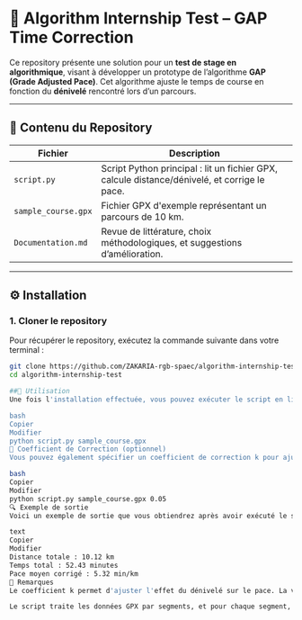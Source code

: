 # 🧠 Algorithm Internship Test – GAP Time Correction

Ce repository présente une solution pour un **test de stage en algorithmique**, visant à développer un prototype de l’algorithme **GAP (Grade Adjusted Pace)**. Cet algorithme ajuste le temps de course en fonction du **dénivelé** rencontré lors d’un parcours.

---

## 📁 Contenu du Repository

| Fichier                 | Description                                                                 |
|------------------------|-----------------------------------------------------------------------------|
| `script.py`            | Script Python principal : lit un fichier GPX, calcule distance/dénivelé, et corrige le pace. |
| `sample_course.gpx`    | Fichier GPX d'exemple représentant un parcours de 10 km.                    |
| `Documentation.md`     | Revue de littérature, choix méthodologiques, et suggestions d’amélioration. |

---

## ⚙️ Installation

### 1. Cloner le repository

Pour récupérer le repository, exécutez la commande suivante dans votre terminal :

```bash
git clone https://github.com/ZAKARIA-rgb-spaec/algorithm-internship-test.git
cd algorithm-internship-test

##🚀 Utilisation
Une fois l'installation effectuée, vous pouvez exécuter le script en ligne de commande avec un fichier .gpx comme suit :

bash
Copier
Modifier
python script.py sample_course.gpx
🔧 Coefficient de Correction (optionnel)
Vous pouvez également spécifier un coefficient de correction k pour ajuster l'impact du dénivelé sur le pace. Par défaut, k vaut 0.03, mais vous pouvez modifier cette valeur si nécessaire :

bash
Copier
Modifier
python script.py sample_course.gpx 0.05
🔍 Exemple de sortie
Voici un exemple de sortie que vous obtiendrez après avoir exécuté le script avec un fichier GPX :

text
Copier
Modifier
Distance totale : 10.12 km  
Temps total : 52.43 minutes  
Pace moyen corrigé : 5.32 min/km
📌 Remarques
Le coefficient k permet d'ajuster l'effet du dénivelé sur le pace. La valeur par défaut est 0.03.

Le script traite les données GPX par segments, et pour chaque segment, il ajuste le pace en fonction de la pente rencontrée.




